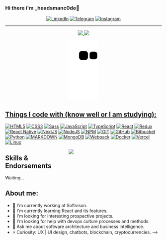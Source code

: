 ### Hi there i'm _headsmanc0de👋

<p align="center">
  <a href="https://www.linkedin.com/in/headsmanc0de/" target="_blank"><img alt="LinkedIn" src="https://img.shields.io/badge/LinkedIn-181717.svg?&style=flat-square&logo=linkedin&logoColor=white" /></a>
  <a href="https://t.me/headsmanc0de" target="_blank"><img alt="Telegram" src="https://img.shields.io/badge/Telegram-181717.svg?&style=flat-square&logo=telegram&logoColor=white" /></a>
  <a href="https://www.instagram.com/_headsmanc0de/" target="_blank"><img alt="Instagram" src="https://img.shields.io/badge/Instagram-181717.svg?&style=flat-square&logo=instagram&logoColor=white" /></a>
</p>  

---
<div align="center">
  <a href="https://github.com/headsmanC0de">
  <img height="180em" src="https://github-readme-stats.vercel.app/api?username=headsmanC0de&show_icons=true&theme=tokyonight&include_all_commits=true&count_private=true"/>
  <img height="180em" src="https://github-readme-stats.vercel.app/api/top-langs/?username=headsmanC0de&layout=compact&langs_count=6&theme=tokyonight"/>
</div>
  
<div align="center"> 
  
 
  ![Snake animation](https://github.com/rafaballerini/rafaballerini/blob/output/github-contribution-grid-snake.svg)
 
</div>
  
 ## Things I code with (know well or I am studying):
<p>
<a href="#"><img alt="HTML5" src="https://img.shields.io/badge/-HTML5-E34F26?style=flat-square&logo=html5&logoColor=white" /></a>
<a href="#"><img alt="CSS3" src="https://img.shields.io/badge/-CSS3-ffa500?style=flat-square&logo=css3&logoColor=white" /></a>
<a href="#"><img alt="Sass" src="https://img.shields.io/badge/-SASS-CC6699?style=flat-square&logo=sass&logoColor=white" /></a>
<a href="#"><img alt="JavaScript" src="https://img.shields.io/badge/JAVASCRIPT-323330.svg?&style=flat-square&logo=javascript&logoColor=F7DF1E" /></a>
<a href="#"><img alt="TypeScript" src="https://img.shields.io/badge/-TYPESCRIPT-007ACC?style=flat-square&logo=typescript&logoColor=white" /></a>
<a href="#"><img alt="React" src="https://img.shields.io/badge/REACT-20232a.svg?&style=flat-square&logo=react&logoColor=61DAFB" /></a>
<a href="#"><img alt="Redux" src="https://img.shields.io/badge/-REDUX-764ABC?style=flat-square&logo=redux&logoColor=white" /></a>
<a href="#"><img alt="React Native" src="https://img.shields.io/badge/REACT_NATIVE-20232a.svg?&style=flat-square&logo=react&logoColor=61DAFB" /></a>
<a href="#"><img alt="NextJS" src="https://img.shields.io/badge/NEXT_JS-666666.svg?&style=flat-square&logo=next.js&logoColor=white" /></a>
<a href="#"><img alt="NodeJS" src="https://img.shields.io/badge/-NODEJS-43853d?style=flat-square&logo=Node.js&logoColor=white" /></a>
<a href="#"><img alt="NPM" src="https://img.shields.io/badge/-NPM-CB3837?style=flat-square&logo=npm&logoColor=white" /></a>
<a href="#"><img alt="GIT" src="https://img.shields.io/badge/-GIT-F05032?style=flat-square&logo=git&logoColor=white" /></a>
<a href="#"><img alt="GitHub" src="https://img.shields.io/badge/GITHUB-121011.svg?&style=flat-square&logo=github&logoColor=white" /></a>
<a href="#"><img alt="Bitbucket" src="https://img.shields.io/badge/Bitbucket-181717.svg?&style=flat-square&logo=bitbucket&logoColor=white" /></a>
<a href="#"><img alt="Python" src="https://img.shields.io/badge/PYTHON-14354C.svg?&style=flat-square&logo=python&logoColor=white" /></a>
<a href="#"><img alt="MARKDOWN" src="https://img.shields.io/badge/MARKDOWN-000000.svg?&style=flat-square&logo=markdown&logoColor=white" /></a>
<a href="#"><img alt="MongoDB" src="https://img.shields.io/badge/-MongoDB-13aa52?style=flat-square&logo=mongodb&logoColor=white" /></a>
<a href="#"><img alt="Webpack" src="https://img.shields.io/badge/WEBPACK-73bee2.svg?&style=flat-square&logo=webpack&logoColor=white "/></a>
<a href="#"><img alt="Docker" src="https://img.shields.io/badge/-DOCKER-46a2f1?style=flat-square&logo=docker&logoColor=white" /></a>
<a href="#"><img alt="Vercel" src="https://img.shields.io/badge/VERCEL-222222.svg?&style=flet-square&logo=vercel&logoColor=white" /></a>
<a href="#"><img alt="Linux" src="https://img.shields.io/badge/LINUX-E95420?style=flat-square&logo=linux&logoColor=white" /></a>
</p>
  
  
<a href="https://headsmanc0de.com/">
  <img align="right" src="https://headsmanc0de.com/assets/img/about.jpg" width=300 border-radius=50% />
</a>
  
## Skills & Endorsements
Waiting...

## About me:

- 🔭 I'm currently working at Softvison.
- 🌱 I'm currently learning React and its features.
- 👯 I'm looking for interesting prospective projects.
- 🤔 I'm looking for help with devops culture processes and methods.
- 💬 Ask me about software architecture and business intelligence.
- ⚡ Curiosity: UX | UI design, chatbots, blockchain, cryptocurrencies.
-->
 
